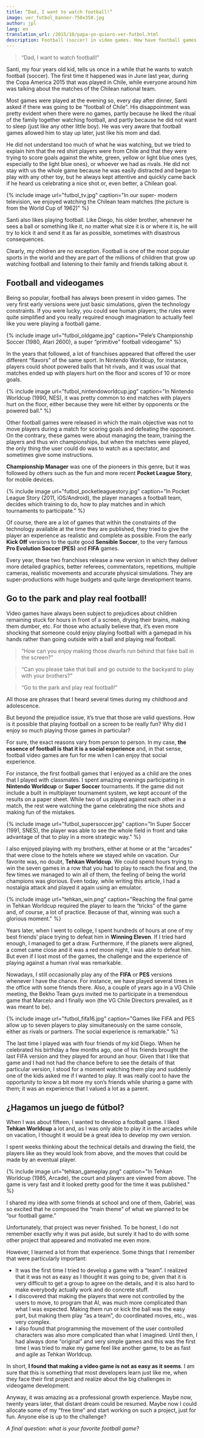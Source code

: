 ```yaml
---
title: “Dad, I want to watch football!”
image: ver_futbol_banner-750x350.jpg
author: jpl
lang: en
translation_url: /2015/10/papa-yo-quiero-ver-futbol.html
description: Football (soccer) in video games. How have football games evolved? Football as a social experience. The dream of creating a football video game.
---
```



> “Dad, I want to watch football!”

Santi, my four years old kid, tells us once in a while that he wants to watch football (soccer). The first time it happened was in June last year, during the Copa America 2015 that was played in Chile, while everyone around him was talking about the matches of the Chilean national team.

Most games were played at the evening so, every day after dinner, Santi asked if there was going to be “football of Chile”. His disappointment was pretty evident when there were no games, partly because he liked the ritual of the family together watching football, and partly because he did not want to sleep (just like any other little boy). He was very aware that football games allowed him to stay up later, just like his mom and dad.

He did not understand too much of what he was watching, but we tried to explain him that the red shirt players were from Chile and that they were trying to score goals against the white, green, yellow or light blue ones (yes, especially to the light blue ones), or whoever we had as rivals. He did not stay with us the whole game because he was easily distracted and began to play with any other toy, but he always kept attentive and quickly came back if he heard us celebrating a nice shot or, even better, a Chilean goal.

{% include image url="futbol_tv.jpg" caption="In our super- modern television, we enjoyed watching the Chilean team matches (the picture is from the World Cup of 1962)" %}

Santi also likes playing football. Like Diego, his older brother, whenever he sees a ball or something like it, no matter what size it is or where it is, he will try to kick it and send it as far as possible, sometimes with disastrous consequences.

Clearly, my children are no exception. Football is one of the most popular sports in the world and they are part of the millions of children that grow up watching football and listening to their family and friends talking about it.

## Football and videogames

Being so popular, football has always been present in video games. The very first early versions were just basic simulations, given the technology constraints. If you were lucky, you could see human players; the rules were quite simplified and you really required enough imagination to actually feel like you were playing a football game.

{% include image url="futbol_oldgame.jpg" caption="Pele’s Championship Soccer (1980, Atari 2600), a super “primitive” football videogame" %}

In the years that followed, a lot of franchises appeared that offered the user different “flavors” of the same sport. In Nintendo Worldcup, for instance, players could shoot powered balls that hit rivals, and it was usual that matches ended up with players hurt on the floor and scores of 10 or more goals.

{% include image url="futbol_nintendoworldcup.jpg" caption="In Nintendo Worldcup (1990, NES), it was pretty common to end matches with players hurt on the floor, either because they were hit either by opponents or the powered ball." %}

Other football games were released in which the main objective was not to move players during a match for scoring goals and defeating the opponent. On the contrary, these games were about managing the team, training the players and thus win championships, but when the matches were played, the only thing the user could do was to watch as a spectator, and sometimes give some instructions.

**Championship Manager** was one of the pioneers in this genre, but it was followed by others such as the fun and more recent **Pocket League Story**, for mobile devices.

{% include image url="futbol_pocketleaguestory.jpg" caption="In Pocket League Story (2011, iOS/Android), the player manages a football team, decides which training to do, how to play matches and in which tournaments to participate." %}

Of course, there are a lot of games that within the constraints of the technology available at the time they are published, they tried to give the player an experience as realistic and complete as possible. From the early **Kick Off** versions to the quite good **Sensible Soccer**, to the very famous **Pro Evolution Soccer (PES)** and **FIFA** games.

Every year, these two franchises release a new version in which they deliver more detailed graphics, better referees, commentators, repetitions, multiple cameras, realistic movements and accurate physical simulations. They are super-productions with huge budgets and quite large development teams.

## Go to the park and play real football!

Video games have always been subject to prejudices about children remaining stuck for hours in front of a screen, drying their brains, making them dumber, etc. For those who actually believe that, it’s even more shocking that someone could enjoy playing football with a gamepad in his hands rather than going outside with a ball and playing real football.

> “How can you enjoy making those dwarfs run behind that fake ball in the screen?”

> “Can you please take that ball and go outside to the backyard to play with your brothers?”

> “Go to the park and play real football!”

All those are phrases that I heard several times during my childhood and adolescence.

But beyond the prejudice issue, it’s true that those are valid questions. How is it possible that playing football on a screen to be really fun? Why did I enjoy so much playing those games in particular?

For sure, the exact reasons vary from person to person. In my case, **the essence of football is that it is a social experience** and, in that sense, football video games are fun for me when I can enjoy that social experience.

For instance, the first football games that I enjoyed as a child are the ones that I played with classmates. I spent amazing evenings participating in **Nintendo Worldcup** or **Super Soccer** tournaments. If the game did not include a built in multiplayer tournament system, we kept account of the results on a paper sheet. While two of us played against each other in a match, the rest were watching the game celebrating the nice shots and making fun of the mistakes.

{% include image url="futbol_supersoccer.jpg" caption="In Super Soccer (1991, SNES), the player was able to see the whole field in front and take advantage of that to play in a more strategic way." %}

I also enjoyed playing with my brothers, either at home or at the “arcades” that were close to the hotels where we stayed while on vacation. Our favorite was, no doubt, **Tehkan Worldcup**. We could spend hours trying to win the seven games in a row that you had to play to reach the final and, the few times we managed to win all of them, the feeling of being the world champions was glorious. Even today, while writing this article, I had a nostalgia attack and played it again using an emulator.

{% include image url="tehkan_win.png" caption="Reaching the final game in Tehkan Worldcup required the player to learn the “tricks” of the game and, of course, a lot of practice. Because of that, winning was such a glorious moment." %}

Years later, when I went to college, I spent hundreds of hours at one of my best friends’ place trying to defeat him in **Winning Eleven**. If I tried hard enough, I managed to get a draw. Furthermore, if the planets were aligned, a comet came close and it was a red moon night, I was able to defeat him. But even if I lost most of the games, the challenge and the experience of playing against a human rival was remarkable.

Nowadays, I still occasionally play any of the **FIFA** or **PES** versions whenever I have the chance. For instance, we have played several times in the office with some friends there. Also, a couple of years ago in a VG Chile meeting, the Bekho Team guys invited me to participate in a tremendous game that Marcelo and I finally won (the VG Chile Directors prevailed, as it was meant to be).

{% include image url="futbol_fifa16.jpg" caption="Games like FIFA and PES allow up to seven players to play simultaneously on the same console, either as rivals or partners. The social experience is remarkable." %}

The last time I played was with four friends of my kid Diego. When he celebrated his birthday a few months ago, one of his friends brought the last FIFA version and they played for around an hour. Given that I like that game and I had not had the chance before to see the details of that particular version, I stood for a moment watching them play and suddenly one of the kids asked me if I wanted to play. It was really cool to have the opportunity to know a bit more my son’s friends while sharing a game with them; it was an experience that I valued a lot as a parent.

## ¿Hagamos un juego de fútbol?

When I was about fifteen, I wanted to develop a football game. I liked **Tehkan Worldcup** a lot and, as I was only able to play it in the arcades while on vacation, I thought it would be a great idea to develop my own version.

I spent weeks thinking about the technical details and drawing the field, the players like as they would look from above, and the moves that could be made by an eventual player.

{% include image url="tehkan_gameplay.png" caption="In Tehkan Worldcup (1985, Arcade), the court and players are viewed from above. The game is very fast and it looked pretty good for the time it was published." %}

I shared my idea with some friends at school and one of them, Gabriel, was so excited that he composed the “main theme” of what we planned to be “our football game.”

Unfortunately, that project was never finished. To be honest, I do not remember exactly why it was put aside, but surely it had to do with some other project that appeared and motivated me even more.

However, I learned a lot from that experience. Some things that I remember that were particularly important:

- It was the first time I tried to develop a game with a “team”. I realized that it was not as easy as I thought it was going to be, given that it is very difficult to get a group to agree on the details, and it is also hard to make everybody actually work and do concrete stuff.
- I discovered that making the players that were not controlled by the users to move, to program that AI, was much more complicated than what I was expected. Making them run or kick the ball was the easy part, but making them play “as a team”, do coordinated moves, etc., was very complex.
- I also found that programming the movement of the user controlled characters was also more complicated than what I imagined. Until then, I had always done “original” and very simple games and this was the first time I was tried to make my game feel like another game, to be as fast and agile as Tehkan Worldcup.

In short, **I found that making a video game is not as easy as it seems**. I am sure that this is something that most developers learn just like me, when they face their first project and realize about the big challenges in videogame development.

Anyway, it was amazing as a professional growth experience. Maybe now, twenty years later, that distant dream could be resumed. Maybe now I could allocate some of my “free time” and start working on such a project, just for fun. Anyone else is up to the challenge?

*A final question: what is your favorite football game?*


